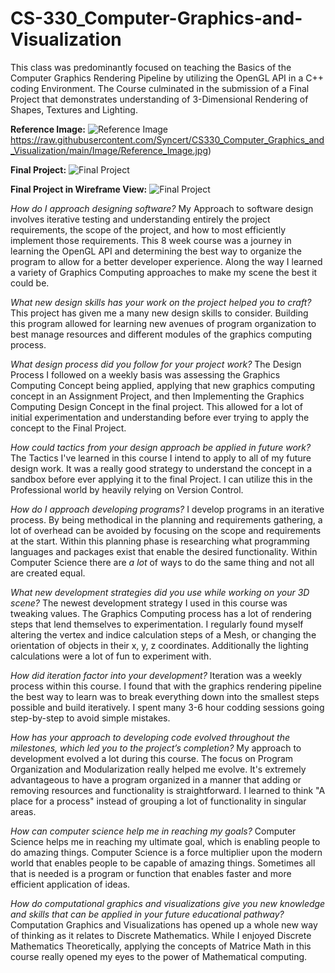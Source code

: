 # CS-330_Computer-Graphics-and-Visualization

This class was predominantly focused on teaching the Basics of the Computer Graphics Rendering Pipeline by utilizing the OpenGL API in a C++ coding Environment. The Course culminated in the submission of a Final Project that demonstrates understanding of 3-Dimensional Rendering of Shapes, Textures and Lighting.

**Reference Image:**
![Reference Image](https://raw.githubusercontent.com/Syncert/CS330_Computer_Graphics_and_Visualization/main/Image/Reference_Image.jpg)https://raw.githubusercontent.com/Syncert/CS330_Computer_Graphics_and_Visualization/main/Image/Reference_Image.jpg)

**Final Project:**
![Final Project](https://github.com/Syncert/CS330_Computer_Graphics_and_Visualization/blob/main/Image/Final_Project.png?raw=true)

**Final Project in Wireframe View:**
![Final Project](https://github.com/Syncert/CS330_Computer_Graphics_and_Visualization/blob/main/Image/Final_Project_With_Mesh.png?raw=true)

*How do I approach designing software?*
My Approach to software design involves iterative testing and understanding entirely the project requirements, the scope of the project, and how to most efficiently implement those requirements. This 8 week course was a journey in learning the OpenGL API and determining the best way to organize the program to allow for a better developer experience. Along the way I learned a variety of Graphics Computing approaches to make my scene the best it could be. 

*What new design skills has your work on the project helped you to craft?*
This project has given me a many new design skills to consider. Building this program allowed for learning new avenues of program organization to best manage resources and different modules of the graphics computing process.

*What design process did you follow for your project work?*
The Design Process I followed on a weekly basis was assessing the Graphics Computing Concept being applied, applying that new graphics computing concept in an Assignment Project, and then Implementing the Graphics Computing Design Concept in the final project. This allowed for a lot of initial experimentation and understanding before ever trying to apply the concept to the Final Project.

*How could tactics from your design approach be applied in future work?*
The Tactics I've learned in this course I intend to apply to all of my future design work. It was a really good strategy to understand the concept in a sandbox before ever applying it to the final Project. I can utilize this in the Professional world by heavily relying on Version Control.

*How do I approach developing programs?*
I develop programs in an iterative process. By being methodical in the planning and requirements gathering, a lot of overhead can be avoided by focusing on the scope and requirements at the start. Within this planning phase is researching what programming languages and packages exist that enable the desired functionality. Within Computer Science there are *a lot* of ways to do the same thing and not all are created equal.

*What new development strategies did you use while working on your 3D scene?*
The newest development strategy I used in this course was tweaking values. The Graphics Computing process has a lot of rendering steps that lend themselves to experimentation. I regularly found myself altering the vertex and indice calculation steps of a Mesh, or changing the orientation of objects in their x, y, z coordinates. Additionally the lighting calculations were a lot of fun to experiment with. 

*How did iteration factor into your development?*
Iteration was a weekly process within this course. I found that with the graphics rendering pipeline the best way to learn was to break everything down into the smallest steps possible and build iteratively. I spent many 3-6 hour codding sessions going step-by-step to avoid simple mistakes.

*How has your approach to developing code evolved throughout the milestones, which led you to the project’s completion?*
My approach to development evolved a lot during this course. The focus on Program Organization and Modularization really helped me evolve. It's extremely advantageous to have a program organized in a manner that adding or removing resources and functionality is straightforward. I learned to think "A place for a process" instead of grouping a lot of functionality in singular areas.

*How can computer science help me in reaching my goals?*
Computer Science helps me in reaching my ultimate goal, which is enabling people to do amazing things. Computer Science is a force multiplier upon the modern world that enables people to be capable of amazing things. Sometimes all that is needed is a program or function that enables faster and more efficient application of ideas. 

*How do computational graphics and visualizations give you new knowledge and skills that can be applied in your future educational pathway?*
Computation Graphics and Visualizations has opened up a whole new way of thinking as it relates to Discrete Mathematics. While I enjoyed Discrete Mathematics Theoretically, applying the concepts of Matrice Math in this course really opened my eyes to the power of Mathematical computing. 
